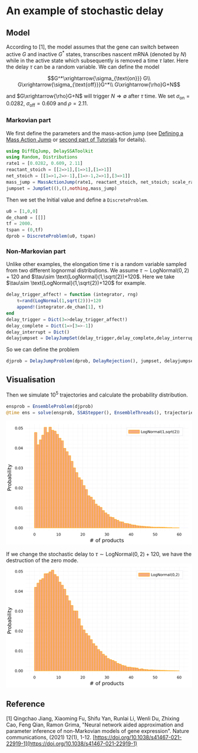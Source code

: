 # An example of stochastic delay 

## Model
According to [1], the model assumes that the gene can switch between active $G$ and inactive $G^*$ states, transcribes nascent mRNA (denoted by  $N$) while in the active state which subsequently is removed a time $\tau$ later. Here the delay $\tau$ can be a random variable. We can define the model
```math
G^*\xrightarrow{\sigma_{\text{on}}} G\\
G\xrightarrow{\sigma_{\text{off}}}G^*\\
G\xrightarrow{\rho}G+N
```
and $G\xrightarrow{\rho}G+N$ will trigger $N\Rightarrow \emptyset$ after $\tau$ time.
We set $\sigma_{\text{on}}=0.0282$, $\sigma_{\text{off}}=0.609$ and $\rho=2.11$.

### Markovian part

We first define the parameters and the mass-action jump (see [Defining a Mass Action Jump](https://diffeq.sciml.ai/stable/types/jump_types/#Defining-a-Mass-Action-Jump) or [second part of Tutorials](tutorials.md) for details).

```julia
using DiffEqJump, DelaySSAToolkit
using Random, Distributions
rate1 = [0.0282, 0.609, 2.11]
reactant_stoich = [[2=>1],[1=>1],[1=>1]]
net_stoich = [[1=>1,2=>-1],[1=>-1,2=>1],[3=>1]]
mass_jump = MassActionJump(rate1, reactant_stoich, net_stoich; scale_rates =false)
jumpset = JumpSet((),(),nothing,mass_jump)
```

Then we set the Initial value and define a `DiscreteProblem`.

```julia
u0 = [1,0,0]
de_chan0 = [[]]
tf = 2000.
tspan = (0,tf)
dprob = DiscreteProblem(u0, tspan)
```
### Non-Markovian part
Unlike other examples, the elongation time $\tau$ is a random variable sampled from two different lognormal distributions. We assume $\tau\sim \text{LogNormal}(0,2)+120$ and $\tau\sim \text{LogNormal}(1,\sqrt{2})+120$. Here we take  $\tau\sim \text{LogNormal}(1,\sqrt{2})+120$ for example.
```julia
delay_trigger_affect! = function (integrator, rng)
    τ=rand(LogNormal(1,sqrt(2)))+120
    append!(integrator.de_chan[1], τ)
end
delay_trigger = Dict(3=>delay_trigger_affect!)
delay_complete = Dict(1=>[3=>-1]) 
delay_interrupt = Dict() 
delayjumpset = DelayJumpSet(delay_trigger,delay_complete,delay_interrupt)
```

So we can define the problem
```julia
djprob = DelayJumpProblem(dprob, DelayRejection(), jumpset, delayjumpset, de_chan0, save_positions=(false,false))
```

## Visualisation

Then we simulate $10^5$ trajectories and calculate the probability distribution.
```julia
ensprob = EnsembleProblem(djprob)
@time ens = solve(ensprob, SSAStepper(), EnsembleThreads(), trajectories=10^5)
```
![stochastic_delay1](../assets/stochastic_delay1.svg)

If we change the stochastic delay to $\tau\sim \text{LogNormal}(0,2)+120$, we have the destruction of the zero mode.
![stochastic_delay2](../assets/stochastic_delay2.svg)
## Reference

[1] Qingchao Jiang, Xiaoming Fu, Shifu Yan, Runlai Li, Wenli Du, Zhixing Cao, Feng Qian, Ramon Grima, "Neural network aided approximation and parameter inference of non-Markovian models of gene expression". Nature communications, (2021) 12(1), 1-12. [https://doi.org/10.1038/s41467-021-22919-1](https://doi.org/10.1038/s41467-021-22919-1)